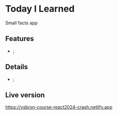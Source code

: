 # Today I Learned

Small facts app

## Features

- ;

## Details

- ;

## Live version

https://vsbron-course-react2024-crash.netlify.app
